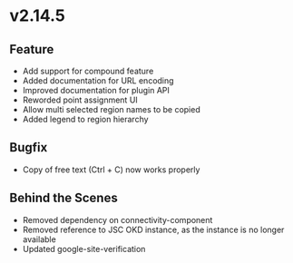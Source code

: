 # v2.14.5

## Feature

- Add support for compound feature
- Added documentation for URL encoding
- Improved documentation for plugin API
- Reworded point assignment UI
- Allow multi selected region names to be copied
- Added legend to region hierarchy

## Bugfix

- Copy of free text (Ctrl + C) now works properly

## Behind the Scenes

- Removed dependency on connectivity-component
- Removed reference to JSC OKD instance, as the instance is no longer available
- Updated google-site-verification
